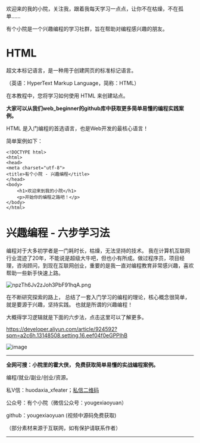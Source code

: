 欢迎来的我的小院，关注我，跟着我每天学习一点点，让你不在枯燥，不在孤单......

有个小院是一个兴趣编程的学习社群，旨在帮助对编程感兴趣的朋友。

# **HTML**
超文本标记语言，是一种用于创建网页的标准标记语言。

（英语：HyperText Markup Language，简称：HTML）

在本教程中，您将学习如何使用 HTML 来创建站点。

**大家可以从我们web_beginner的github库中获取更多简单易懂的编程实践案例。**

HTML 是入门编程的首选语言，也是Web开发的最核心语言！

简单案例如下：

```
<!DOCTYPE html>
<html>
<head>
<meta charset="utf-8">
<title>有个小院 - 兴趣编程</title>
</head>
<body>
    <h1>欢迎来到我的小院</h1>
    <p>开始你的编程之路吧！</p>
</body>
</html>
```

# **兴趣编程 - 六步学习法**


编程对于大多初学者是一门耗时长，枯燥，无法坚持的技术。 我在计算机互联网行业混迹了20年，不能说是超级大牛吧，但也小有所成。做过程序员，项目经理，咨询顾问，到现在互联网创业，重要的是我一直对编程教育非常感兴趣，喜欢帮助一些新手快速上路。

![npzTh6Jv2zJoh3PbF91hqA.png](https://p3-juejin.byteimg.com/tos-cn-i-k3u1fbpfcp/641995ab04574b2aa97d230200bfbc48~tplv-k3u1fbpfcp-zoom-1.image "npzTh6Jv2zJoh3PbF91hqA.png")

在不断研究探索的路上， 总结了一套入门学习的编程的理论，核心概念很简单，就是要源于兴趣，坚持实践。 也就是所谓的兴趣编程！

大概得学习逻辑就是下面的六步法，点击这里可以了解更多。

<https://developer.aliyun.com/article/924592?spm=a2c6h.13148508.setting.16.eef04f0eGPPIhB>

![image](https://p3-juejin.byteimg.com/tos-cn-i-k3u1fbpfcp/690d14bdc8f6446fa0f2befb286b3c33~tplv-k3u1fbpfcp-zoom-1.image "image")


****************************************************************************
**全网可搜：小院里的霍大侠， 免费获取简单易懂的实战编程案例。**

编程/就业/副业/创业/资源。

私V信：huodaxia_xfeater；[私信二维码](http://www.yougexiaoyuan.com/images/weixin_huodaxia.jpg)

公众号：有个小院（微信公众号：yougexiaoyuan）

github：yougexiaoyuan (视频中源码免费获取)

（部分素材来源于互联网，如有保护请联系作者）
****************************************************************************
